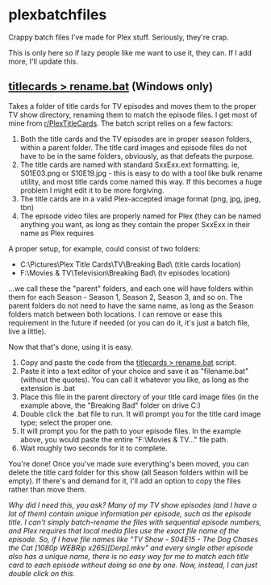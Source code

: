 # plexbatchfiles
Crappy batch files I've made for Plex stuff. Seriously, they're crap.

This is only here so if lazy people like me want to use it, they can. If I add more, I'll update this.


## [titlecards > rename.bat](https://github.com/Extremity/plexbatchfiles/blob/main/titlecards/rename.bat) (Windows only)

Takes a folder of title cards for TV episodes and moves them to the proper TV show directory, renaming them to match the episode files. I get most of mine from [r/PlexTitleCards](https://www.reddit.com/r/PlexTitleCards/). The batch script relies on a few factors:

1) Both the title cards and the TV episodes are in proper season folders, within a parent folder. The title card images and episode files do not have to be in the same folders, obviously, as that defeats the purpose.
2) The title cards are named with standard SxxExx.ext formatting. ie, S01E03.png or S10E19.jpg - this is easy to do with a tool like bulk rename utility, and most title cards come named this way. If this becomes a huge problem I might edit it to be more forgiving.
3) The title cards are in a valid Plex-accepted image format (png, jpg, jpeg, tbn)
4) The episode video files are properly named for Plex (they can be named anything you want, as long as they contain the proper SxxExx in their name as Plex requires

A proper setup, for example, could consist of two folders:

- C:\Pictures\Plex Title Cards\TV\Breaking Bad\ (title cards location)
- F:\Movies & TV\Television\Breaking Bad\ (tv episodes location)

...we call these the "parent" folders, and each one will have folders within them for each Season - Season 1, Season 2, Season 3, and so on. The parent folders do not need to have the same name, as long as the Season folders match between both locations. I can remove or ease this requirement in the future if needed (or you can do it, it's just a batch file, live a little).

Now that that's done, using it is easy.

1) Copy and paste the code from the [titlecards > rename.bat](https://github.com/Extremity/plexbatchfiles/blob/main/titlecards/rename.bat) script.
2) Paste it into a text editor of your choice and save it as "filename.bat" (without the quotes). You can call it whatever you like, as long as the extension is .bat
3) Place this file in the parent directory of your title card image files (in the example above, the "Breaking Bad" folder on drive C:)
4) Double click the .bat file to run. It will prompt you for the title card image type; select the proper one.
5) It will prompt you for the path to your episode files. In the example above, you would paste the entire "F:\Movies & TV\..." file path.
6) Wait roughly two seconds for it to complete. 

You're done! Once you've made sure everything's been moved, you can delete the title card folder for this show (all Season folders within will be empty). If there's and demand for it, I'll add an option to copy the files rather than move them.

*Why did I need this, you ask? Many of my TV show episodes (and I have a lot of them) contain unique information per episode, such as the episode title. I can't simply batch-rename the files with sequential episode numbers, and Plex requires that local media files use the exact file name of the episode. So, if I have file names like "TV Show - S04E15 - The Dog Chases the Cat [1080p WEBRip x265][Derp].mkv" and every single other episode also has a unique name, there is no easy way for me to match each title card to each episode without doing so one by one. Now, instead, I can just double click on this.*

